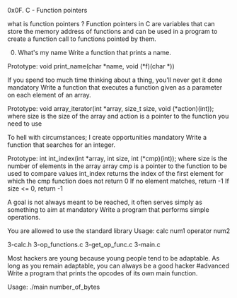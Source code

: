 0x0F. C - Function pointers

what is function pointers ?
Function pointers in C are variables that can store the memory address of functions and can be used in a program to create a function call to functions pointed by them.

0. What's my name
Write a function that prints a name.

Prototype: void print_name(char *name, void (*f)(char *))
 
If you spend too much time thinking about a thing, you'll never get it done
mandatory
Write a function that executes a function given as a parameter on each element of an array.

Prototype: void array_iterator(int *array, size_t size, void (*action)(int));
where size is the size of the array
and action is a pointer to the function you need to use

To hell with circumstances; I create opportunities
mandatory
Write a function that searches for an integer.

Prototype: int int_index(int *array, int size, int (*cmp)(int));
where size is the number of elements in the array array
cmp is a pointer to the function to be used to compare values
int_index returns the index of the first element for which the cmp function does not return 0
If no element matches, return -1
If size <= 0, return -1

A goal is not always meant to be reached, it often serves simply as something to aim at
mandatory
Write a program that performs simple operations.

You are allowed to use the standard library
Usage: calc num1 operator num2

3-calc.h 3-op_functions.c 3-get_op_func.c 3-main.c

Most hackers are young because young people tend to be adaptable. As long as you remain adaptable, you can always be a good hacker
#advanced
Write a program that prints the opcodes of its own main function.

Usage: ./main number_of_bytes
